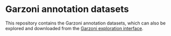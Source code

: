 # Garzoni annotation datasets

This repository contains the Garzoni annotation datasets, which can also be explored and downloaded from the [Garzoni exploration interface](https://garzoni.dhlab.epfl.ch).
